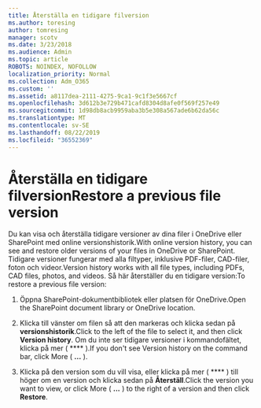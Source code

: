 ```yaml
---
title: Återställa en tidigare filversion
ms.author: toresing
author: tomresing
manager: scotv
ms.date: 3/23/2018
ms.audience: Admin
ms.topic: article
ROBOTS: NOINDEX, NOFOLLOW
localization_priority: Normal
ms.collection: Adm_O365
ms.custom: ''
ms.assetid: a8117dea-2111-4275-9ca1-9c1f3e5667cf
ms.openlocfilehash: 3d612b3e729b471cafd8304d8afe0f569f257e49
ms.sourcegitcommit: 1d98db8acb9959aba3b5e308a567ade6b62da56c
ms.translationtype: MT
ms.contentlocale: sv-SE
ms.lasthandoff: 08/22/2019
ms.locfileid: "36552369"
---
```

# <a name="restore-a-previous-file-version"></a><span data-ttu-id="05386-102">Återställa en tidigare filversion</span><span class="sxs-lookup"><span data-stu-id="05386-102">Restore a previous file version</span></span>

<span data-ttu-id="05386-103">Du kan visa och återställa tidigare versioner av dina filer i OneDrive eller SharePoint med online versionshistorik.</span><span class="sxs-lookup"><span data-stu-id="05386-103">With online version history, you can see and restore older versions of your files in OneDrive or SharePoint.</span></span> <span data-ttu-id="05386-104">Tidigare versioner fungerar med alla filtyper, inklusive PDF-filer, CAD-filer, foton och videor.</span><span class="sxs-lookup"><span data-stu-id="05386-104">Version history works with all file types, including PDFs, CAD files, photos, and videos.</span></span> <span data-ttu-id="05386-105">Så här återställer du en tidigare version:</span><span class="sxs-lookup"><span data-stu-id="05386-105">To restore a previous file version:</span></span>
  
1. <span data-ttu-id="05386-106">Öppna SharePoint-dokumentbibliotek eller platsen för OneDrive.</span><span class="sxs-lookup"><span data-stu-id="05386-106">Open the SharePoint document library or OneDrive location.</span></span>
    
2. <span data-ttu-id="05386-107">Klicka till vänster om filen så att den markeras och klicka sedan på **versionshistorik**.</span><span class="sxs-lookup"><span data-stu-id="05386-107">Click to the left of the file to select it, and then click **Version history**.</span></span> <span data-ttu-id="05386-108">Om du inte ser tidigare versioner i kommandofältet, klicka på mer ( \*\*\*\* ).</span><span class="sxs-lookup"><span data-stu-id="05386-108">If you don't see Version history on the command bar, click More ( **...** ).</span></span> 
    
3. <span data-ttu-id="05386-109">Klicka på den version som du vill visa, eller klicka på mer ( \*\*\*\* ) till höger om en version och klicka sedan på **Återställ**.</span><span class="sxs-lookup"><span data-stu-id="05386-109">Click the version you want to view, or click More ( **...** ) to the right of a version and then click **Restore**.</span></span>
    

